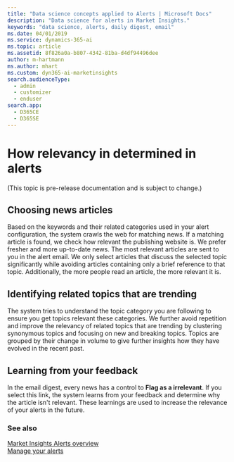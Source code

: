 ```yaml
---
title: "Data science concepts applied to Alerts | Microsoft Docs"
description: "Data science for alerts in Market Insights."
keywords: "data science, alerts, daily digest, email"
ms.date: 04/01/2019
ms.service: dynamics-365-ai
ms.topic: article
ms.assetid: 8f826a0a-b807-4342-81ba-d4df94496dee
author: m-hartmann
ms.author: mhart
ms.custom: dyn365-ai-marketinsights
search.audienceType: 
  - admin
  - customizer
  - enduser
search.app: 
  - D365CE
  - D365SE
---
```


# How relevancy in determined in alerts

(This topic is pre-release documentation and is subject to change.)

## Choosing news articles

Based on the keywords and their related categories used in your alert configuration, the system crawls the web for matching news. If a matching article is found, we check how relevant the publishing website is. We prefer fresher and more up-to-date news. The most relevant articles are sent to you in the alert email. We only select articles that discuss the selected topic significantly while avoiding articles containing only a brief reference to that topic. Additionally, the more people read an article, the more relevant it is.

## Identifying related topics that are trending

The system tries to understand the topic category you are following to ensure you get topics relevant these categories. We further avoid repetition and improve the relevancy of related topics that are trending by clustering synonymous topics and focusing on new and breaking topics. Topics are grouped by their change in volume to give further insights how they have evolved in the recent past.

## Learning from your feedback

In the email digest, every news has a control to **Flag as a irrelevant**. If you select this link, the system learns from your feedback and determine why the article isn't relevant. These learnings are used to increase the relevance of your alerts in the future.

### See also
[Market Insights Alerts overview](alerts-overview.md)    
[Manage your alerts](alerts-management.md)